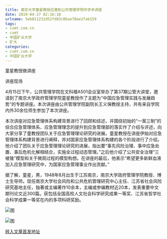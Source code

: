```yaml
---
title: 南京大学童星教授应邀到公共管理学院作学术讲座
date: 2019-04-27 02:16:18
urlname: 5eb811232d52fd83c0bae70ae2fab159
tags: 
- cumt.com.cn
- cumt
- 中国矿业大学
- 矿大
categories:
- cumt.com.cn
- 中国矿业大学
---
```


童星教授做讲座

讲座现场

4月15日下午，公共管理学院在文科楼A501会议室举办了第37期公管大讲堂，邀请到了南京大学政府管理学院童星教授作了主题为“中国应急管理实践与发展趋势”的专题讲座。本次讲座由公共管理学院副院长王义保教授主持，共有来自学院内外30余位师生参加了本次讲座。

本次讲座对应急管理体系构建背景进行了回顾和综述，并围绕初始的“一案三制”的综合应急管理体系、应急管理理念的提升到应急管理部的落实作了介绍与评述，向大家分享了童教授团队关于应急管理理论研究的进展。童星教授在讲座伊始对应急管理体系构建背景进行阐释，并对国家应急管理体系构建的各个阶段进行了介绍。他介绍了团队关于应急管理理论研究的进展，指出要“事先风险治理、事中应急处置、事后危机化解相结合，实施全过程动态管理。”之后他介绍了公共安全治理“三棱锥”模型和关于微观过程的模型构想。在讲座的最后，他表示“希望更多新鲜血液加入应急管理研究中，为国家应急管理事业作出贡献。”

据了解，童星，男，1948年8月出生于江苏南京，南京大学政府管理学院教授、博士生导师。现任南京大学社会风险和公共危机管理研究中心主任、江苏省社会风险研究基地主任，独著或主编著作10余本，主编或参编教材近20本，发表重要中文期刊论文近300篇。获包括全国高校人文社会科学研究成果一等奖、江苏省哲学社会科学成果一等奖在内的多项科研奖励。

![图](http://xwzx.cumt.edu.cn/_upload/article/images/ce/a4/2b883f6a4c66af83ce1bc8ed43fc/e1bc19f6-fb92-4f92-a83a-ba18006f6dd2.jpg)

![图](http://xwzx.cumt.edu.cn/_upload/article/images/ce/a4/2b883f6a4c66af83ce1bc8ed43fc/159eb0d2-1956-4ca1-8219-a4259d7023e0.jpg)

[转入文章首发地址](http://xwzx.cumt.edu.cn/ef/8d/c513a520077/page.htm)
